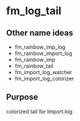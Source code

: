 # fm_log_tail

## Other name ideas

- fm_rainbow_imp_log
- fm_rainbow_import_log
- fm_rainbow_imp
- fm_rainbow_tail
- fm_import_log_watcher
- fm_import_log_colorizer

## Purpose

colorized tail for Import.log
